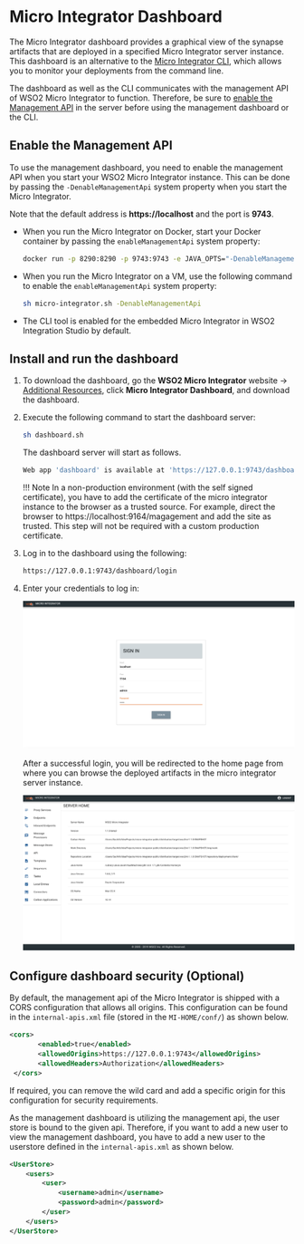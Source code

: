 # Micro Integrator Dashboard

The Micro Integrator dashboard provides a graphical view of the synapse artifacts that are deployed in a specified Micro Integrator server instance. This dashboard is an alternative to the [Micro Integrator CLI](../../../administer-and-observe/using-the-command-line-interface), which allows you to monitor your deployments from the command line.

The dashboard as well as the CLI communicates with the management API of WSO2 Micro Integrator to function. Therefore, be sure to [enable the Management API](#enable-the-management-api) in the server before using the management dashboard or the CLI.

## Enable the Management API

To use the management dashboard, you need to enable the management API when you
start your WSO2 Micro Integrator instance. This can be done by passing
the `-DenableManagementApi` system property when you
start the Micro Integrator. 

Note that the default address is **https://localhost** and the port is **9743**.

-   When you run the Micro Integrator on Docker, start your Docker
    container by passing the `enableManagementApi` system property:

    ```bash
    docker run -p 8290:8290 -p 9743:9743 -e JAVA_OPTS="-DenableManagementApi=true" <Docker_Image_Name>
    ```

-   When you run the Micro Integrator on a VM, use the following command
    to enable the `enableManagementApi` system property:

    ```bash
    sh micro-integrator.sh -DenableManagementApi
    ```

-   The CLI tool is enabled for the embedded Micro Integrator in WSO2 Integration Studio by default.

## Install and run the dashboard

1.  To download the dashboard, go the **WSO2 Micro Integrator** website → [Additional Resources](https://wso2.com/integration/micro-integrator/install/), click **Micro Integrator Dashboard**, and download the dashboard.
2.  Execute the following command to start the dashboard server:

    ```bash
    sh dashboard.sh
    ```
    The dashboard server will start as follows.

    ```bash
    Web app 'dashboard' is available at 'https://127.0.0.1:9743/dashboard
    ```

    !!! Note
        In a non-production environment (with the self signed certificate), you have to add the certificate of the micro integrator instance to the browser as a trusted source. For example, direct the browser to  https://localhost:9164/magagement and add the site as trusted. This step will not be required with a custom production certificate.
  
3.  Log in to the dashboard using the following: 

    ```bash
    https://127.0.0.1:9743/dashboard/login
    ```

3.  Enter your credentials to log in:

    ![login form for monitoring dashboard](../assets/img/monitoring-dashboard/login.png)

    After a successful login, you will be redirected to the home page from where you can browse the deployed artifacts in the micro integrator server instance.
     
    ![login form for monitoring dashboard](../assets/img/monitoring-dashboard/home.png)

## Configure dashboard security (Optional)

By default, the management api of the Micro Integrator is shipped with a CORS configuration that allows all origins. This configuration can be found in the `internal-apis.xml` file (stored in the `MI-HOME/conf/`) as shown below. 
  
```xml
<cors>
       <enabled>true</enabled>
       <allowedOrigins>https://127.0.0.1:9743</allowedOrigins>
       <allowedHeaders>Authorization</allowedHeaders>
 </cors>

```
If required, you can remove the wild card and add a specific origin for this configuration for security requirements.  

As the management dashboard is utilizing the management api, the user store is bound to the given api. Therefore, if you want to add a new user to view the management dashboard, you have to add a new user to the userstore defined in the `internal-apis.xml` as shown below.

```xml
<UserStore>
    <users>
        <user>
            <username>admin</username>
            <password>admin</password>
        </user>
    </users>
</UserStore>
 ```